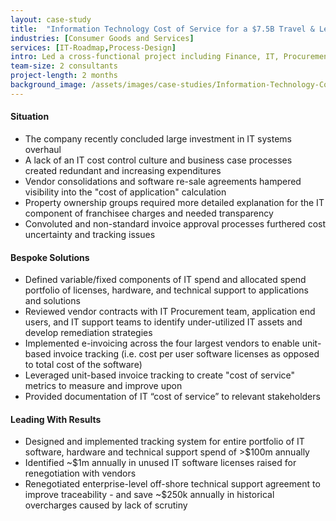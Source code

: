 ```yaml
---
layout: case-study
title:  "Information Technology Cost of Service for a $7.5B Travel & Leisure Company"
industries: [Consumer Goods and Services]
services: [IT-Roadmap,Process-Design]
intro: Led a cross-functional project including Finance, IT, Procurement, and Operations to implement software and process solutions resulting in transparency into cost of service and return on investment in Information Technology
team-size: 2 consultants
project-length: 2 months
background_image: /assets/images/case-studies/Information-Technology-Cost-of-Service-for-a-7.5B-Travel-and-Leisure-Company.jpg
---
```


#### Situation
- The company recently concluded large investment in IT systems overhaul
- A lack of an IT cost control culture and business case processes created redundant and increasing expenditures
- Vendor consolidations and software re-sale agreements hampered visibility into the "cost of application" calculation
- Property ownership groups required more detailed explanation for the IT component of franchisee charges and needed transparency
- Convoluted and non-standard invoice approval processes furthered cost uncertainty and tracking issues

#### Bespoke Solutions
- Defined variable/fixed components of IT spend and allocated spend portfolio of licenses, hardware, and technical support to applications and solutions
- Reviewed vendor contracts with IT Procurement team, application end users, and IT support teams to identify under-utilized IT assets and develop remediation strategies
- Implemented e-invoicing across the four largest vendors to enable unit-based invoice tracking (i.e. cost per user software licenses as opposed to total cost of the software)
- Leveraged unit-based invoice tracking to create "cost of service" metrics to measure and improve upon
- Provided documentation of IT “cost of service” to relevant stakeholders

#### Leading With Results
- Designed and implemented tracking system for entire portfolio of IT software, hardware and technical support spend of >$100m annually
- Identified ~$1m annually in unused IT software licenses raised for renegotiation with vendors
- Renegotiated enterprise-level off-shore technical support agreement to improve traceability - and save ~$250k annually in historical overcharges caused by lack of scrutiny
